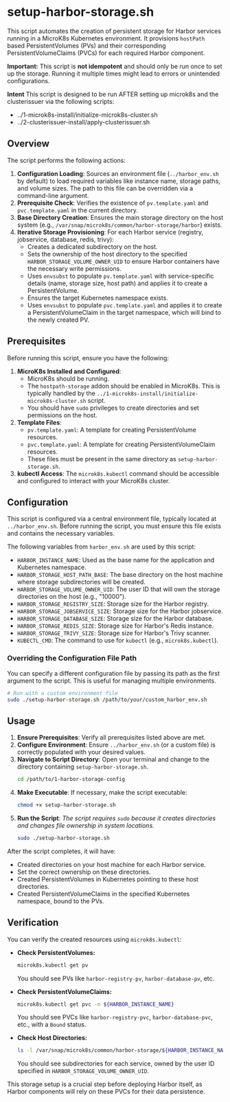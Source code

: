 # setup-harbor-storage.sh

This script automates the creation of persistent storage for Harbor services running in a MicroK8s Kubernetes environment. It provisions `hostPath` based PersistentVolumes (PVs) and their corresponding PersistentVolumeClaims (PVCs) for each required Harbor component.

**Important:** This script is **not idempotent** and should only be run once to set up the storage. Running it multiple times might lead to errors or unintended configurations.

**Intent** This script is designed to be run AFTER setting up microk8s and the clusterissuer via the following scripts:
* ../1-microk8s-install/initialize-microk8s-cluster.sh
* ../2-clusterissuer-install/apply-clusterissuer.sh


## Overview

The script performs the following actions:

1.  **Configuration Loading**: Sources an environment file (`../harbor_env.sh` by default) to load required variables like instance name, storage paths, and volume sizes. The path to this file can be overridden via a command-line argument.
2.  **Prerequisite Check**: Verifies the existence of `pv.template.yaml` and `pvc.template.yaml` in the current directory.
3.  **Base Directory Creation**: Ensures the main storage directory on the host system (e.g., `/var/snap/microk8s/common/harbor-storage/harbor`) exists.
4.  **Iterative Storage Provisioning**: For each Harbor service (registry, jobservice, database, redis, trivy):
    *   Creates a dedicated subdirectory on the host.
    *   Sets the ownership of the host directory to the specified `HARBOR_STORAGE_VOLUME_OWNER_UID` to ensure Harbor containers have the necessary write permissions.
    *   Uses `envsubst` to populate `pv.template.yaml` with service-specific details (name, storage size, host path) and applies it to create a PersistentVolume.
    *   Ensures the target Kubernetes namespace exists.
    *   Uses `envsubst` to populate `pvc.template.yaml` and applies it to create a PersistentVolumeClaim in the target namespace, which will bind to the newly created PV.

## Prerequisites

Before running this script, ensure you have the following:

1.  **MicroK8s Installed and Configured**:
    *   MicroK8s should be running.
    *   The `hostpath-storage` addon should be enabled in MicroK8s. This is typically handled by the `../1-microk8s-install/initialize-microk8s-cluster.sh` script.
    *   You should have `sudo` privileges to create directories and set permissions on the host.
2.  **Template Files**:
    *   `pv.template.yaml`: A template for creating PersistentVolume resources.
    *   `pvc.template.yaml`: A template for creating PersistentVolumeClaim resources.
    *   These files must be present in the same directory as `setup-harbor-storage.sh`.
3.  **kubectl Access**: The `microk8s.kubectl` command should be accessible and configured to interact with your MicroK8s cluster.

## Configuration

This script is configured via a central environment file, typically located at `../harbor_env.sh`. Before running the script, you must ensure this file exists and contains the necessary variables.

The following variables from `harbor_env.sh` are used by this script:
*   `HARBOR_INSTANCE_NAME`: Used as the base name for the application and Kubernetes namespace.
*   `HARBOR_STORAGE_HOST_PATH_BASE`: The base directory on the host machine where storage subdirectories will be created.
*   `HARBOR_STORAGE_VOLUME_OWNER_UID`: The user ID that will own the storage directories on the host (e.g., "10000").
*   `HARBOR_STORAGE_REGISTRY_SIZE`: Storage size for the Harbor registry.
*   `HARBOR_STORAGE_JOBSERVICE_SIZE`: Storage size for the Harbor jobservice.
*   `HARBOR_STORAGE_DATABASE_SIZE`: Storage size for the Harbor database.
*   `HARBOR_STORAGE_REDIS_SIZE`: Storage size for Harbor's Redis instance.
*   `HARBOR_STORAGE_TRIVY_SIZE`: Storage size for Harbor's Trivy scanner.
*   `KUBECTL_CMD`: The command to use for `kubectl` (e.g., `microk8s.kubectl`).

### Overriding the Configuration File Path

You can specify a different configuration file by passing its path as the first argument to the script. This is useful for managing multiple environments.

```bash
# Run with a custom environment file
sudo ./setup-harbor-storage.sh /path/to/your/custom_harbor_env.sh
```

## Usage

1.  **Ensure Prerequisites**: Verify all prerequisites listed above are met.
2.  **Configure Environment**: Ensure `../harbor_env.sh` (or a custom file) is correctly populated with your desired values.
3.  **Navigate to Script Directory**: Open your terminal and change to the directory containing `setup-harbor-storage.sh`.
    ```bash
    cd /path/to/1-harbor-storage-config
    ```
4.  **Make Executable**: If necessary, make the script executable:
    ```bash
    chmod +x setup-harbor-storage.sh
    ```
5.  **Run the Script**:
    *The script requires `sudo` because it creates directories and changes file ownership in system locations.*
    ```bash
    sudo ./setup-harbor-storage.sh
    ```

After the script completes, it will have:
*   Created directories on your host machine for each Harbor service.
*   Set the correct ownership on these directories.
*   Created PersistentVolumes in Kubernetes pointing to these host directories.
*   Created PersistentVolumeClaims in the specified Kubernetes namespace, bound to the PVs.

## Verification

You can verify the created resources using `microk8s.kubectl`:

*   **Check PersistentVolumes:**
    ```bash
    microk8s.kubectl get pv
    ```
    You should see PVs like `harbor-registry-pv`, `harbor-database-pv`, etc.

*   **Check PersistentVolumeClaims:**
    ```bash
    microk8s.kubectl get pvc -n ${HARBOR_INSTANCE_NAME}
    ```
    You should see PVCs like `harbor-registry-pvc`, `harbor-database-pvc`, etc., with a `Bound` status.

*   **Check Host Directories:**
    ```bash
    ls -l /var/snap/microk8s/common/harbor-storage/${HARBOR_INSTANCE_NAME}/
    ```
    You should see subdirectories for each service, owned by the user ID specified in `HARBOR_STORAGE_VOLUME_OWNER_UID`.

This storage setup is a crucial step before deploying Harbor itself, as Harbor components will rely on these PVCs for their data persistence.